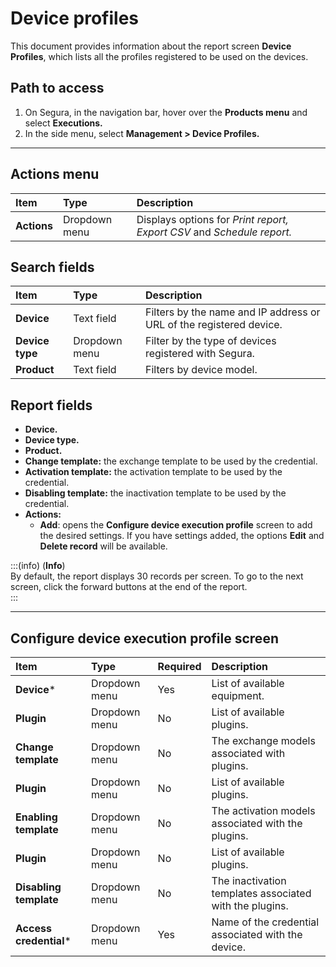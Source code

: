 # Device profiles

This document provides information about the report screen **Device Profiles**, which lists all the profiles registered to be used on the devices.

## Path to access

1. On Segura, in the navigation bar, hover over the **Products menu** and select **Executions.**  
2. In the side menu, select **Management > Device Profiles.**

---
## Actions menu

| **Item** | **Type** | **Description** |
| :---- | :---- | :---- |
| **Actions** | Dropdown menu | Displays options for *Print report, Export CSV* and *Schedule report.* |

## Search fields

| **Item** | **Type** | **Description** |
| :---- | :---- | :---- |
| **Device** | Text field | Filters by the name and IP address or URL of the registered device. |
| **Device type** | Dropdown menu | Filter by the type of devices registered with Segura. |
| **Product** | Text field | Filters by device model. |

## Report fields

* **Device.**  
* **Device type.**  
* **Product.**  
* **Change template:** the exchange template to be used by the credential.  
* **Activation template:**  the activation template to be used by the credential.  
* **Disabling template:**  the inactivation template to be used by the credential.  
* **Actions:**  
  * **Add**: opens the **Configure device execution profile** screen to add the desired settings. If you have settings added, the options **Edit** and **Delete record** will be available.

:::(info) (**Info**)  
By default, the report displays 30 records per screen. To go to the next screen, click the forward buttons at the end of the report.  
:::

---
## Configure device execution profile screen

| **Item** | **Type** | **Required** | **Description** |
| :---- | :---- | :---- | :---- |
| **Device*** | Dropdown menu | Yes | List of available equipment. |
| **Plugin** | Dropdown menu | No | List of available plugins. |
| **Change template** | Dropdown menu | No | The exchange models associated with plugins. |
| **Plugin** | Dropdown menu | No | List of available plugins. |
| **Enabling template** | Dropdown menu | No | The activation models associated with the plugins. |
| **Plugin** | Dropdown menu | No | List of available plugins. |
| **Disabling template** | Dropdown menu | No | The inactivation templates associated with the plugins. |
| **Access credential*** | Dropdown menu | Yes | Name of the credential associated with the device. |